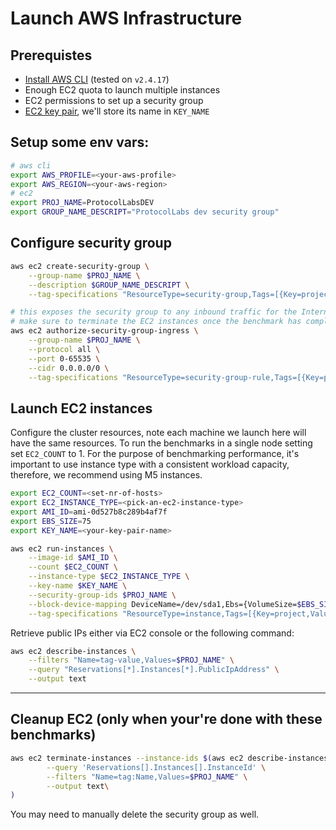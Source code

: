 # Launch AWS Infrastructure 

## Prerequistes

* [Install AWS CLI](https://docs.aws.amazon.com/cli/latest/userguide/getting-started-install.html) (tested on `v2.4.17`)
* Enough EC2 quota to launch multiple instances
* EC2 permissions to set up a security group
* [EC2 key pair](https://docs.aws.amazon.com/AWSEC2/latest/UserGuide/ec2-key-pairs.html), we'll store its name in `KEY_NAME`

## Setup some env vars:

```bash
# aws cli
export AWS_PROFILE=<your-aws-profile>
export AWS_REGION=<your-aws-region>
# ec2
export PROJ_NAME=ProtocolLabsDEV
export GROUP_NAME_DESCRIPT="ProtocolLabs dev security group"
```

## Configure security group


```bash
aws ec2 create-security-group \
    --group-name $PROJ_NAME \
    --description $GROUP_NAME_DESCRIPT \
    --tag-specifications "ResourceType=security-group,Tags=[{Key=project,Value=$PROJ_NAME},{Key=Name,Value=$PROJ_NAME}]"

# this exposes the security group to any inbound traffic for the Internet
# make sure to terminate the EC2 instances once the benchmark has completed
aws ec2 authorize-security-group-ingress \
    --group-name $PROJ_NAME \
    --protocol all \
    --port 0-65535 \
    --cidr 0.0.0.0/0 \
    --tag-specifications "ResourceType=security-group-rule,Tags=[{Key=project,Value=$PROJ_NAME},{Key=Name,Value=$PROJ_NAME}]"
```

## Launch EC2 instances

Configure the cluster resources, note each machine we launch here will have the same resources.
To run the benchmarks in a single node setting set `EC2_COUNT` to 1.
For the purpose of benchmarking performance, it's important to use instance type with a consistent workload capacity, therefore, we recommend using M5 instances.


```bash
export EC2_COUNT=<set-nr-of-hosts>
export EC2_INSTANCE_TYPE=<pick-an-ec2-instance-type>
export AMI_ID=ami-0d527b8c289b4af7f
export EBS_SIZE=75
export KEY_NAME=<your-key-pair-name>
```

```bash
aws ec2 run-instances \
    --image-id $AMI_ID \
    --count $EC2_COUNT \
    --instance-type $EC2_INSTANCE_TYPE \
    --key-name $KEY_NAME \
    --security-group-ids $PROJ_NAME \
    --block-device-mapping DeviceName=/dev/sda1,Ebs={VolumeSize=$EBS_SIZE} \
    --tag-specifications "ResourceType=instance,Tags=[{Key=project,Value=$PROJ_NAME},{Key=Name,Value=$PROJ_NAME}]" "ResourceType=volume,Tags=[{Key=project,Value=$PROJ_NAME},{Key=Name,Value=$PROJ_NAME}]"
```

Retrieve public IPs either via EC2 console or the following command:

```bash
aws ec2 describe-instances \
    --filters "Name=tag-value,Values=$PROJ_NAME" \
    --query "Reservations[*].Instances[*].PublicIpAddress" \
    --output text
```

---

## Cleanup EC2 (only when your're done with these benchmarks)

```bash
aws ec2 terminate-instances --instance-ids $(aws ec2 describe-instances \
        --query 'Reservations[].Instances[].InstanceId' \
        --filters "Name=tag:Name,Values=$PROJ_NAME" \
        --output text\
)
```

You may need to manually delete the security group as well.
